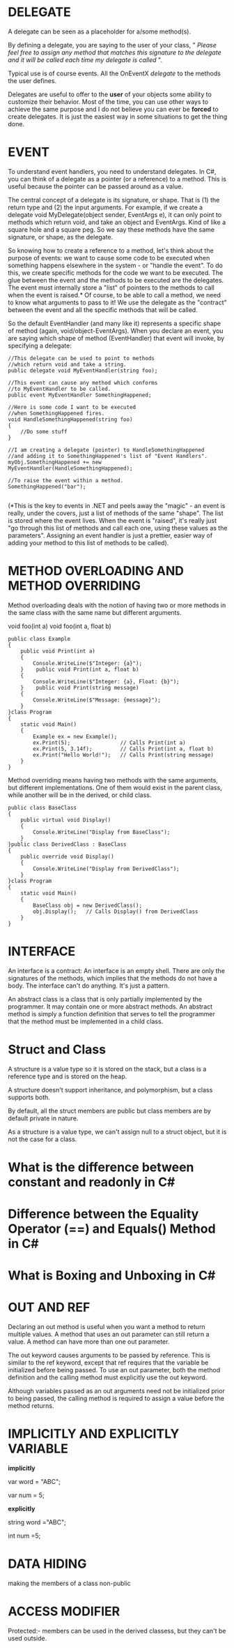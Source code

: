 # **DELEGATE**

A delegate can be seen as a placeholder for a/some method(s).

By defining a delegate, you are saying to the user of your class, " *Please feel free to assign any method that matches this signature to the delegate and it will be called each time my delegate is called* ".

Typical use is of course events. All the OnEventX *delegate* to the methods the user defines.

Delegates are useful to offer to the **user** of your objects some ability to customize their behavior. Most of the time, you can use other ways to achieve the same purpose and I do not believe you can ever be **forced** to create delegates. It is just the easiest way in some situations to get the thing done.

# EVENT

To understand event handlers, you need to understand delegates. In C#, you can think of a delegate as a pointer (or a reference) to a method. This is useful because the pointer can be passed around as a value.

The central concept of a delegate is its signature, or shape. That is (1) the return type and (2) the input arguments. For example, if we create a delegate void MyDelegate(object sender, EventArgs e), it can only point to methods which return void, and take an object and EventArgs. Kind of like a square hole and a square peg. So we say these methods have the same signature, or shape, as the delegate.

So knowing how to create a reference to a method, let's think about the purpose of events: we want to cause some code to be executed when something happens elsewhere in the system - or "handle the event". To do this, we create specific methods for the code we want to be executed. The glue between the event and the methods to be executed are the delegates. The event must internally store a "list" of pointers to the methods to call when the event is raised.* Of course, to be able to call a method, we need to know what arguments to pass to it! We use the delegate as the "contract" between the event and all the specific methods that will be called.

So the default EventHandler (and many like it) represents a specific shape of method (again, void/object-EventArgs). When you declare an event, you are saying which shape of method (EventHandler) that event will invoke, by specifying a delegate:

```
//This delegate can be used to point to methods
//which return void and take a string.
public delegate void MyEventHandler(string foo);

//This event can cause any method which conforms
//to MyEventHandler to be called.
public event MyEventHandler SomethingHappened;

//Here is some code I want to be executed
//when SomethingHappened fires.
void HandleSomethingHappened(string foo)
{
    //Do some stuff
}

//I am creating a delegate (pointer) to HandleSomethingHappened
//and adding it to SomethingHappened's list of "Event Handlers".
myObj.SomethingHappened += new MyEventHandler(HandleSomethingHappened);

//To raise the event within a method.
SomethingHappened("bar");


```

(*This is the key to events in .NET and peels away the "magic" - an event is really, under the covers, just a list of methods of the same "shape". The list is stored where the event lives. When the event is "raised", it's really just "go through this list of methods and call each one, using these values as the parameters". Assigning an event handler is just a prettier, easier way of adding your method to this list of methods to be called).

# **METHOD OVERLOADING AND METHOD OVERRIDING**

Method overloading deals with the notion of having two or more methods in the same class with the same name but different arguments.

void foo(int a)
void foo(int a, float b)

```
public class Example
{
    public void Print(int a)
    {
        Console.WriteLine($"Integer: {a}");
    }    public void Print(int a, float b)
    {
        Console.WriteLine($"Integer: {a}, Float: {b}");
    }    public void Print(string message)
    {
        Console.WriteLine($"Message: {message}");
    }
}class Program
{
    static void Main()
    {
        Example ex = new Example();
        ex.Print(5);                // Calls Print(int a)
        ex.Print(5, 3.14f);         // Calls Print(int a, float b)
        ex.Print("Hello World!");   // Calls Print(string message)
    }
}
```

Method overriding means having two methods with the same arguments, but different implementations. One of them would exist in the parent class, while another will be in the derived, or child class.

```
public class BaseClass
{
    public virtual void Display()
    {
        Console.WriteLine("Display from BaseClass");
    }
}public class DerivedClass : BaseClass
{
    public override void Display()
    {
        Console.WriteLine("Display from DerivedClass");
    }
}class Program
{
    static void Main()
    {
        BaseClass obj = new DerivedClass();
        obj.Display();   // Calls Display() from DerivedClass
    }
}
```

# **INTERFACE**

An interface is a contract: An interface is an empty shell. There are only the signatures of the methods, which implies that the methods do not have a body. The interface can't do anything. It's just a pattern.

An abstract class is a class that is only partially implemented by the programmer. It may contain one or more abstract methods. An abstract method is simply a function definition that serves to tell the programmer that the method must be implemented in a child class.

# Struct and Class

A structure is a value type so it is stored on the stack, but a class is a reference type and is stored on the heap.

A structure doesn't support inheritance, and polymorphism, but a class supports both.

By default, all the struct members are public but class members are by default private in nature.

As a structure is a value type, we can't assign null to a struct object, but it is not the case for a class.

# What is the difference between constant and readonly in C#

# Difference between the Equality Operator (==) and Equals() Method in C#

# What is Boxing and Unboxing in C#

# OUT AND REF

Declaring an out method is useful when you want a method to return multiple values. A method that uses an out parameter can still return a value. A method can have more than one out parameter.

The out keyword causes arguments to be passed by reference. This is similar to the ref keyword, except that ref requires that the variable be initialized before being passed. To use an out parameter, both the method definition and the calling method must explicitly use the out keyword.

Although variables passed as an out arguments need not be initialized prior to being passed, the calling method is required to assign a value before the method returns.

# IMPLICITLY AND EXPLICITLY VARIABLE

**implicitly**

var word = "ABC";

var num = 5;

**explicitly**

string word ="ABC";

int num =5;

# DATA HIDING

making the members of a class non-public

# ACCESS MODIFIER

Protected:- members can be used in the derived classess, but they can't be used outside.
